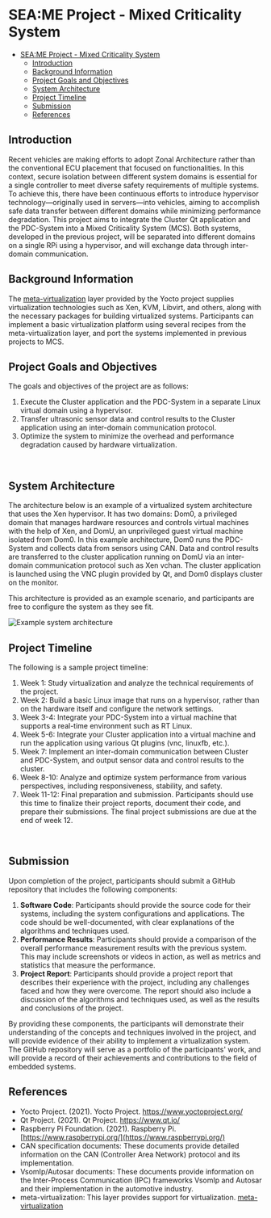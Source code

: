 # SEA:ME Project - Mixed Criticality System

- [SEA:ME Project - Mixed Criticality System](#-seame-project---Mixed-Criticality-System)
  - [Introduction](#introduction)
  - [Background Information](#background-information)
  - [Project Goals and Objectives](#project-goals-and-objectives)
  - [System Architecture](#system-architecture)
  - [Project Timeline](#project-timeline)
  - [Submission](#submission)
  - [References](#references)

## Introduction

Recent vehicles are making efforts to adopt Zonal Architecture rather than the conventional ECU placement that focused on functionalities. In this context, secure isolation between different system domains is essential for a single controller to meet diverse safety requirements of multiple systems. To achieve this, there have been continuous efforts to introduce hypervisor technology—originally used in servers—into vehicles, aiming to accomplish safe data transfer between different domains while minimizing performance degradation.
This project aims to integrate the Cluster Qt application and the PDC-System into a Mixed Criticality System (MCS). Both systems, developed in the previous project, will be separated into different domains on a single RPi using a hypervisor, and will exchange data through inter-domain communication.
</br>


## Background Information

The [meta-virtualization](https://layers.openembedded.org/layerindex/branch/master/layer/meta-virtualization/) layer provided by the Yocto project supplies virtualization technologies such as Xen, KVM, Libvirt, and others, along with the necessary packages for building virtualized systems. Participants can implement a basic virtualization platform using several recipes from the meta-virtualization layer, and port the systems implemented in previous projects to MCS.
</br>


## Project Goals and Objectives

The goals and objectives of the project are as follows:

1. Execute the Cluster application and the PDC-System in a separate Linux virtual domain using a hypervisor.
2. Transfer ultrasonic sensor data and control results to the Cluster application using an inter-domain communication protocol.
3. Optimize the system to minimize the overhead and performance degradation caused by hardware virtualization.
</br>


## System Architecture

The architecture below is an example of a virtualized system architecture that uses the Xen hypervisor. It has two domains: Dom0, a privileged domain that manages hardware resources and controls virtual machines with the help of Xen, and DomU, an unprivileged guest virtual machine isolated from Dom0. In this example architecture, Dom0 runs the PDC-System and collects data from sensors using CAN. Data and control results are transferred to the cluster application running on DomU via an inter-domain communication protocol such as Xen vchan. The cluster application is launched using the VNC plugin provided by Qt, and Dom0 displays cluster on the monitor.

This architecture is provided as an example scenario, and participants are free to configure the system as they see fit.

![Example system architecture](https://github.com/user-attachments/assets/439234e3-07ed-4109-a104-6f0aac6722a3)
</br>


## Project Timeline

 The following is a sample project timeline:
 
 1. Week 1: Study virtualization and analyze the technical requirements of the project.
 2. Week 2: Build a basic Linux image that runs on a hypervisor, rather than on the hardware itself and configure the network settings.
 3. Week 3-4: Integrate your PDC-System into a virtual machine that supports a real-time environment such as RT Linux.
 4. Week 5-6: Integrate your Cluster application into a virtual machine and run the application using various Qt plugins (vnc, linuxfb, etc.).
 5. Week 7: Implement an inter-domain communication between Cluster and PDC-System, and output sensor data and control results to the cluster.
 6. Week 8-10: Analyze and optimize system performance from various perspectives, including responsiveness, stability, and safety.
 7. Week 11-12: Final preparation and submission. Participants should use this time to finalize their project reports, document their code, and prepare their submissions. The final project submissions are due at the end of week 12.
</br>


## Submission

Upon completion of the project, participants should submit a GitHub repository that includes the following components:

1. **Software Code**: Participants should provide the source code for their systems, including the system configurations and applications. The code should be well-documented, with clear explanations of the algorithms and techniques used.
2. **Performance Results**: Participants should provide a comparison of the overall performance measurement results with the previous system. This may include screenshots or videos in action, as well as metrics and statistics that measure the performance.
3. **Project Report**: Participants should provide a project report that describes their experience with the project, including any challenges faced and how they were overcome. The report should also include a discussion of the algorithms and techniques used, as well as the results and conclusions of the project.

By providing these components, the participants will demonstrate their understanding of the concepts and techniques involved in the project, and will provide evidence of their ability to implement a virtualization system. The GitHub repository will serve as a portfolio of the participants' work, and will provide a record of their achievements and contributions to the field of embedded systems.
</br>


## References

* Yocto Project. (2021). Yocto Project. https://www.yoctoproject.org/
* Qt Project. (2021). Qt Project. https://www.qt.io/
* Raspberry Pi Foundation. (2021). Raspberry Pi. [https://www.raspberrypi.org/](https://www.raspberrypi.org/)
* CAN specification documents: These documents provide detailed information on the CAN (Controller Area Network) protocol and its implementation.
* VsomIp/Autosar documents: These documents provide information on the Inter-Process Communication (IPC) frameworks VsomIp and Autosar and their implementation in the automotive industry.
* meta-virtualization: This layer provides support for virtualization. [meta-virtualization](https://layers.openembedded.org/layerindex/branch/master/layer/meta-virtualization/)
</br>
